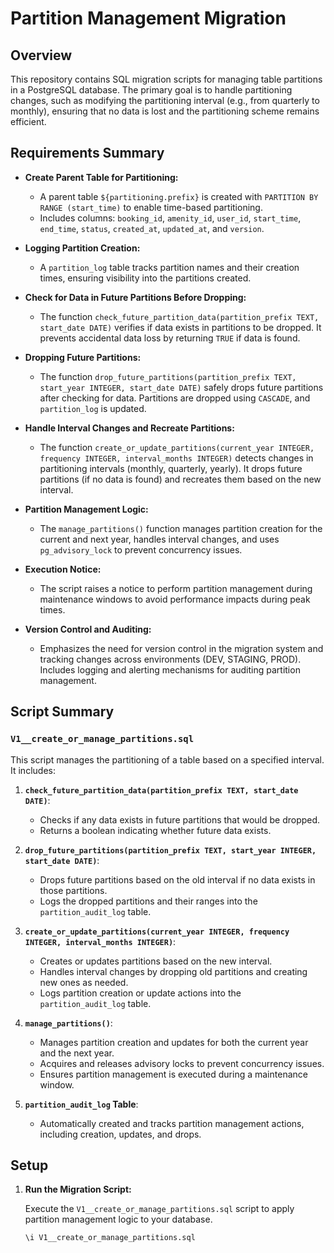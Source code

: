 # Partition Management Migration

## Overview

This repository contains SQL migration scripts for managing table partitions in a PostgreSQL database. The primary goal is to handle partitioning changes, such as modifying the partitioning interval (e.g., from quarterly to monthly), ensuring that no data is lost and the partitioning scheme remains efficient.

## Requirements Summary

- **Create Parent Table for Partitioning:**
   - A parent table `${partitioning.prefix}` is created with `PARTITION BY RANGE (start_time)` to enable time-based
     partitioning.
   - Includes
     columns: `booking_id`, `amenity_id`, `user_id`, `start_time`, `end_time`, `status`, `created_at`, `updated_at`,
     and `version`.

- **Logging Partition Creation:**
   - A `partition_log` table tracks partition names and their creation times, ensuring visibility into the partitions
     created.

- **Check for Data in Future Partitions Before Dropping:**
   - The function `check_future_partition_data(partition_prefix TEXT, start_date DATE)` verifies if data exists in
     partitions to be dropped. It prevents accidental data loss by returning `TRUE` if data is found.

- **Dropping Future Partitions:**
   - The function `drop_future_partitions(partition_prefix TEXT, start_year INTEGER, start_date DATE)` safely drops
     future partitions after checking for data. Partitions are dropped using `CASCADE`, and `partition_log` is updated.

- **Handle Interval Changes and Recreate Partitions:**
   - The function `create_or_update_partitions(current_year INTEGER, frequency INTEGER, interval_months INTEGER)`
     detects changes in partitioning intervals (monthly, quarterly, yearly). It drops future partitions (if no data is
     found) and recreates them based on the new interval.

- **Partition Management Logic:**
   - The `manage_partitions()` function manages partition creation for the current and next year, handles interval
     changes, and uses `pg_advisory_lock` to prevent concurrency issues.

- **Execution Notice:**
   - The script raises a notice to perform partition management during maintenance windows to avoid performance impacts
     during peak times.

- **Version Control and Auditing:**
   - Emphasizes the need for version control in the migration system and tracking changes across environments (DEV,
     STAGING, PROD). Includes logging and alerting mechanisms for auditing partition management.

## Script Summary

### `V1__create_or_manage_partitions.sql`

This script manages the partitioning of a table based on a specified interval. It includes:

1. **`check_future_partition_data(partition_prefix TEXT, start_date DATE)`**:
   - Checks if any data exists in future partitions that would be dropped.
   - Returns a boolean indicating whether future data exists.

2. **`drop_future_partitions(partition_prefix TEXT, start_year INTEGER, start_date DATE)`**:
   - Drops future partitions based on the old interval if no data exists in those partitions.
   - Logs the dropped partitions and their ranges into the `partition_audit_log` table.

3. **`create_or_update_partitions(current_year INTEGER, frequency INTEGER, interval_months INTEGER)`**:
   - Creates or updates partitions based on the new interval.
   - Handles interval changes by dropping old partitions and creating new ones as needed.
   - Logs partition creation or update actions into the `partition_audit_log` table.

4. **`manage_partitions()`**:
   - Manages partition creation and updates for both the current year and the next year.
   - Acquires and releases advisory locks to prevent concurrency issues.
   - Ensures partition management is executed during a maintenance window.

5. **`partition_audit_log` Table**:
   - Automatically created and tracks partition management actions, including creation, updates, and drops.

## Setup

1. **Run the Migration Script:**

   Execute the `V1__create_or_manage_partitions.sql` script to apply partition management logic to your database.

   ```sql
   \i V1__create_or_manage_partitions.sql
